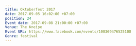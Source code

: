 ```yaml
---
title: Oktoberfest 2017
date: 2017-09-05 16:02:00 +07:00
position: 24
Event date: 2017-09-08 21:00:00 +07:00
Venue: The Kneipe
Event URL: https://www.facebook.com/events/108369476525108
Genre: festival
---
```



